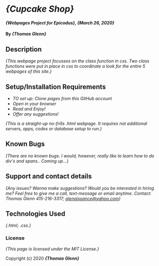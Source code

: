 # _{Cupcake Shop}_

#### _{Webpages Project for Epicodus}, {March 26, 2020}_

#### By _**{Thomas Glenn}**_

## Description

_{This webpage project focusses on the class function in css. Two class functions were put in place in css to coordinate a look for the entire 5 webpages of this site.}_

## Setup/Installation Requirements

* _TO set up: Clone pages from this GitHub account_
* _Open in your browser_
* _Read and Enjoy!_
* _Offer any suggestions!_

_{This is a straight-up no-frills .html webpage. It requires not additional servers, apps, codes or database setup to run.}_

## Known Bugs

_{There are no known bugs. I would, however, really like to learn how to do div's and spans.. Coming up...}_

## Support and contact details

_{Any issues? Wanna make suggestions? Would you be interested in hiring me? Feel free to give me a call, text-message or email anytime.
Contact: Thomas Glenn 415-216-3317; glenaissance@yahoo.com}_

## Technologies Used

_{.html; .css.}_

### License

*{This page is licensed under the MIT License.}*

Copyright (c) 2020 **_{Thomas Glenn}_**